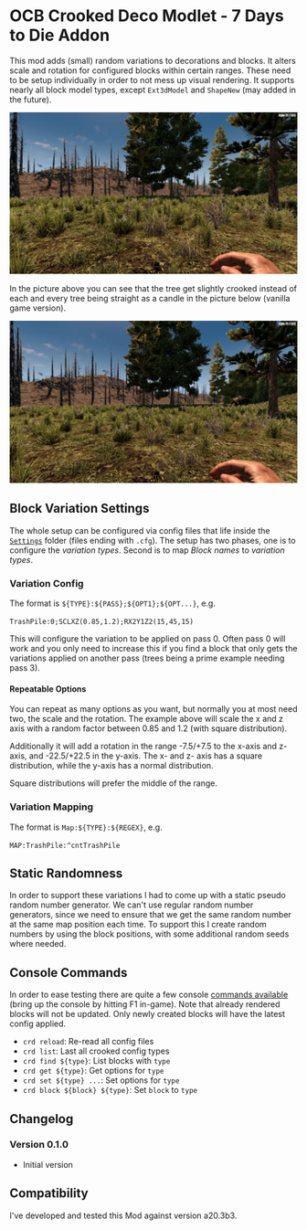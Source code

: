 # OCB Crooked Deco Modlet - 7 Days to Die Addon

This mod adds (small) random variations to decorations and blocks.
It alters scale and rotation for configured blocks within certain
ranges. These need to be setup individually in order to not mess
up visual rendering. It supports nearly all block model types,
except `Ext3dModel` and `ShapeNew` (may added in the future).

![Crooked Trees and Grass](Screens/in-game-woods-crooked.jpg)

In the picture above you can see that the tree get slightly
crooked instead of each and every tree being straight as a
candle in the picture below (vanilla game version).

![Original Trees and Grass](Screens/in-game-woods-original.jpg)

## Block Variation Settings

The whole setup can be configured via config files that life
inside the [`Settings`][2] folder (files ending with `.cfg`). The
setup has two phases, one is to configure the *variation types*.
Second is to map *Block names* to *variation types*.

### Variation Config

The format is `${TYPE}:${PASS};${OPT1};${OPT...}`, e.g.

`TrashPile:0;SCLXZ(0.85,1.2);RX2Y1Z2(15,45,15)`

This will configure the variation to be applied on pass 0.
Often pass 0 will work and you only need to increase this
if you find a block that only gets the variations applied on
another pass (trees being a prime example needing pass 3).

#### Repeatable Options

You can repeat as many options as you want, but normally you
at most need two, the scale and the rotation. The example
above will scale the x and z axis with a random factor
between 0.85 and 1.2 (with square distribution).

Additionally it will add a rotation in the range -7.5/+7.5
to the x-axis and z-axis, and -22.5/+22.5 in the y-axis.
The x- and z- axis has a square distribution, while the
y-axis has a normal distribution.

Square distributions will prefer the middle of the range.

### Variation Mapping

The format is `Map:${TYPE}:${REGEX}`, e.g.

`MAP:TrashPile:^cntTrashPile`

## Static Randomness

In order to support these variations I had to come up with
a static pseudo random number generator. We can't use regular
random number generators, since we need to ensure that we get
the same random number at the same map position each time.
To support this I create random numbers by using the block
positions, with some additional random seeds where needed.

## Console Commands

In order to ease testing there are quite a few console [commands
available][3] (bring up the console by hitting F1 in-game). Note
that already rendered blocks will not be updated. Only newly
created blocks will have the latest config applied.

- `crd reload`: Re-read all config files
- `crd list`: Last all crooked config types
- `crd find ${type}`: List blocks with `type`
- `crd get ${type}`: Get options for `type`
- `crd set ${type} ...`: Set options for `type`
- `crd block ${block} ${type}`: Set `block` to `type`

## Changelog

### Version 0.1.0

- Initial version

## Compatibility

I've developed and tested this Mod against version a20.3b3.

[1]: https://github.com/OCB7D2D/A20BepInExPreloader
[3]: Library/CrookedDecoCmd.cs
[2]: Settings
